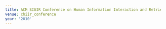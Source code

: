 ```yaml
---
title: ACM SIGIR Conference on Human Information Interaction and Retrieval (2010)
venue: chiir_conference
year: '2010'
---
```

